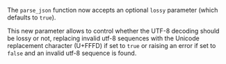 The `parse_json` function now accepts an optional `lossy` parameter (which defaults to `true`).

This new parameter allows to control whether the UTF-8 decoding should be lossy or not, replacing
invalid utf-8 sequences with the Unicode replacement character (U+FFFD) if set to `true` or raising an error
if set to `false` and an invalid utf-8 sequence is found.
